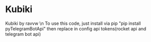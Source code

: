 # Kubiki
Kubiki by ravvw \n
To use this code, just install via pip "pip install pyTelegramBotApi" then replace in config api tokens(rocket api and telegram bot api)
